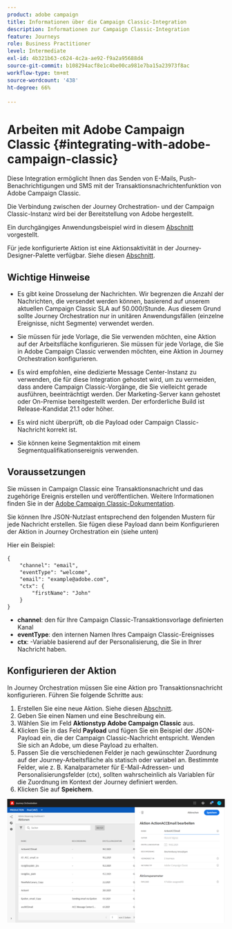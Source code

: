 ```yaml
---
product: adobe campaign
title: Informationen über die Campaign Classic-Integration
description: Informationen zur Campaign Classic-Integration
feature: Journeys
role: Business Practitioner
level: Intermediate
exl-id: 4b321b63-c624-4c2a-ae92-f9a2a95688d4
source-git-commit: b108294acf8e1c4be00ca981e7ba15a23973f8ac
workflow-type: tm+mt
source-wordcount: '438'
ht-degree: 66%

---
```


# Arbeiten mit Adobe Campaign Classic {#integrating-with-adobe-campaign-classic}

Diese Integration ermöglicht Ihnen das Senden von E-Mails, Push-Benachrichtigungen und SMS mit der Transaktionsnachrichtenfunktion von Adobe Campaign Classic.

Die Verbindung zwischen der Journey Orchestration- und der Campaign Classic-Instanz wird bei der Bereitstellung von Adobe hergestellt.

Ein durchgängiges Anwendungsbeispiel wird in diesem [Abschnitt](../usecase/campaign-classic-use-case.md) vorgestellt.

Für jede konfigurierte Aktion ist eine Aktionsaktivität in der Journey-Designer-Palette verfügbar. Siehe diesen [Abschnitt](../building-journeys/using-adobe-campaign-classic.md).

## Wichtige Hinweise     

* Es gibt keine Drosselung der Nachrichten. Wir begrenzen die Anzahl der Nachrichten, die versendet werden können, basierend auf unserem aktuellen Campaign Classic SLA auf 50.000/Stunde. Aus diesem Grund sollte Journey Orchestration nur in unitären Anwendungsfällen (einzelne Ereignisse, nicht Segmente) verwendet werden.

* Sie müssen für jede Vorlage, die Sie verwenden möchten, eine Aktion auf der Arbeitsfläche konfigurieren. Sie müssen für jede Vorlage, die Sie in Adobe Campaign Classic verwenden möchten, eine Aktion in Journey Orchestration konfigurieren.

* Es wird empfohlen, eine dedizierte Message Center-Instanz zu verwenden, die für diese Integration gehostet wird, um zu vermeiden, dass andere Campaign Classic-Vorgänge, die Sie vielleicht gerade ausführen, beeinträchtigt werden. Der Marketing-Server kann gehostet oder On-Premise bereitgestellt werden. Der erforderliche Build ist Release-Kandidat 21.1 oder höher.

* Es wird nicht überprüft, ob die Payload oder Campaign Classic-Nachricht korrekt ist.

* Sie können keine Segmentaktion mit einem Segmentqualifikationsereignis verwenden.

## Voraussetzungen

Sie müssen in Campaign Classic eine Transaktionsnachricht und das zugehörige Ereignis erstellen und veröffentlichen. Weitere Informationen finden Sie in der [Adobe Campaign Classic-Dokumentation](https://experienceleague.adobe.com/docs/campaign-classic/using/transactional-messaging/introduction/about-transactional-messaging.html?lang=de#transactional-messaging).

Sie können Ihre JSON-Nutzlast entsprechend den folgenden Mustern für jede Nachricht erstellen. Sie fügen diese Payload dann beim Konfigurieren der Aktion in Journey Orchestration ein (siehe unten)

Hier ein Beispiel:

```
{
    "channel": "email",
    "eventType": "welcome",
    "email": "example@adobe.com",
    "ctx": {
        "firstName": "John"
    }
}
```

* **channel**: den für Ihre Campaign Classic-Transaktionsvorlage definierten Kanal
* **eventType**: den internen Namen Ihres Campaign Classic-Ereignisses
* **ctx**: -Variable basierend auf der Personalisierung, die Sie in Ihrer Nachricht haben.

## Konfigurieren der Aktion

In Journey Orchestration müssen Sie eine Aktion pro Transaktionsnachricht konfigurieren. Führen Sie folgende Schritte aus:

1. Erstellen Sie eine neue Aktion. Siehe diesen [Abschnitt](../action/action.md).
1. Geben Sie einen Namen und eine Beschreibung ein.
1. Wählen Sie im Feld **Aktionstyp** **Adobe Campaign Classic** aus.
1. Klicken Sie in das Feld **Payload** und fügen Sie ein Beispiel der JSON-Payload ein, die der Campaign Classic-Nachricht entspricht. Wenden Sie sich an Adobe, um diese Payload zu erhalten.
1. Passen Sie die verschiedenen Felder je nach gewünschter Zuordnung auf der Journey-Arbeitsfläche als statisch oder variabel an. Bestimmte Felder, wie z. B. Kanalparameter für E-Mail-Adressen- und Personalisierungsfelder (ctx), sollten wahrscheinlich als Variablen für die Zuordnung im Kontext der Journey definiert werden.
1. Klicken Sie auf **Speichern**.

![](../assets/accintegration1.png)


